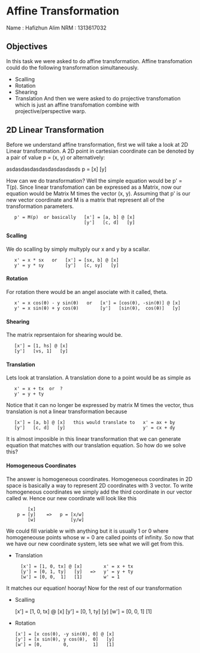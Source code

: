 # Affine Transformation

Name : Hafizhun Alim
NRM  : 1313617032

## Objectives
In this task we were asked to do affine transformation. Affine transfomation could do the following transformation simultaneously.
* Scalling
* Rotation
* Shearing
* Translation
And then we were asked to do projective transfomation which is just an affine transfomation combine with projective/perspective warp.

## 2D Linear Transformation
Before we understand affine transformation, first we will take a look at 2D Linear transformation. A 2D point in cartesian coordinate can be denoted by a pair of value p = (x, y) or alternatively:

asdasdasdasdasdasdasdasds
       p = [x] 
           [y]

How can we do transformation? Well the simple equation would be p' = T(p). Since linear transfomation can be expressed as a Matrix, now our equation would be Matrix M times the vector (x, y). Assuming that p' is our new vector coordinate and M is a matrix that represent all of the transformation parameters.

       p' = M(p)  or basically   [x'] = [a, b] @ [x]
                                 [y']   [c, d]   [y]
                               
#### Scalling
We do scalling by simply multyply our x and y by a scallar.

       x' = x * sx   or   [x'] = [sx, b] @ [x]
       y' = y * sy        [y']   [c, sy]   [y]
       
#### Rotation
For rotation there would be an angel asociate with it called, theta.

       x' = x cos(θ) - y sin(θ)   or   [x'] = [cos(θ), -sin(θ)] @ [x]
       y' = x sin(θ) + y cos(θ)        [y']   [sin(θ),  cos(θ)]   [y]
       
#### Shearing
The matrix reprsentaion for shearing would be.

       [x'] = [1, hs] @ [x]
       [y']   [vs, 1]   [y]
       
#### Translation
Lets look at translation. A translation done to a point would be as simple as
        
       x' = x + tx  or  ?
       y' = y + ty
       
Notice that it can no longer be expressed by matrix M times the vector, thus translation is not a linear transformation because
       
       [x'] = [a, b] @ [x]   this would translate to   x' = ax + by
       [y']   [c, d]   [y]                             y' = cx + dy
       
It is almost imposible in this linear transformation that we can generate equation that matches with our translation equation. So how do we solve this?

#### Homogeneous Coordinates
The answer is homogeneous coordinates. Homogeneous coordinates in 2D space is basically a way to represent 2D coordinates with 3 vector. To write homogeneous coordinates we simply add the third coordinate in our vector called w. Hence our new coordinate will look like this

            [x]
        p = [y]    =>   p = [x/w]
            [w]             [y/w]

We could fill variable w with anything but it is usually 1 or 0 where homogeneouse points whose w = 0 are called points of infinity. 
So now that we have our new coordinate system, lets see what we will get from this.


* Translation 

        [x'] = [1, 0, tx] @ [x]        x' = x + tx 
        [y'] = [0, 1, ty]   [y]   =>   y' = y + ty
        [w'] = [0, 0,  1]   [1]        w' = 1
       
It matches our equation! hooray!
Now for the rest of our transformation

* Scalling

     [x'] = [1, 0, tx] @ [x]
     [y'] = [0, 1, ty]   [y]
     [w'] = [0, 0,  1]   [1]


* Rotation

      [x'] = [x cos(θ), -y sin(θ), 0] @ [x]
      [y'] = [x sin(θ), y cos(θ),  0]   [y]
      [w'] = [0,        0,         1]   [1]
       

       
       
       
       
       
       
       
       
       
       
